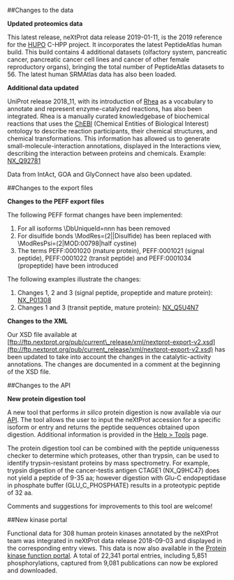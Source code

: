 ##Changes to the data

**Updated proteomics data**

This latest release, neXtProt data release 2019-01-11, is the 2019 reference for the [HUPO](https://www.hupo.org/) C-HPP project. It incorporates the latest PeptideAtlas human build. This build contains 4 additional datasets (olfactory system, pancreatic cancer, pancreatic cancer cell lines and cancer of other female reproductory organs), bringing the total  number of PeptideAtlas datasets to 56. The latest human SRMAtlas data has also been loaded.

**Additional data updated**

UniProt release 2018\_11, with its introduction of [Rhea](https://www.rhea-db.org/) as a vocabulary to annotate and represent enzyme-catalyzed reactions, has also been integrated. Rhea is a manually curated knowledgebase of biochemical reactions that uses the [ChEBI](https://www.ebi.ac.uk/chebi/) (Chemical Entities of Biological Interest) ontology to describe reaction participants, their chemical structures, and chemical transformations. This information has allowed us to generate small-molecule-interaction annotations, displayed in the Interactions view, describing the interaction between proteins and chemicals. Example: [NX\_Q92781](../entry/NX_Q92781/interactions)

Data from IntAct, GOA and GlyConnect have also been updated.

##Changes to the export files

**Changes to the PEFF export files**

The following PEFF format changes have been implemented:

1.	For all isoforms \DbUniqueId=nnn has been removed 
2.	For disulfide bonds \ModRes=(2||Disulfide) has been replaced with \ModResPsi=(2|MOD:00798|half cystine)
3.	The terms PEFF:0001020 (mature protein), PEFF:0001021 (signal peptide), PEFF:0001022 (transit peptide) and PEFF:0001034 (propeptide) have been introduced

The following examples illustrate the changes:

1.	Changes 1, 2 and 3 (signal peptide, propeptide and mature protein): [NX\_P01308](https://api.nextprot.org/export/entry/NX\_P01308.peff)
2.	Changes 1 and 3 (transit peptide, mature protein):  [NX\_Q5U4N7](https://api.nextprot.org/export/entry/NX\_Q5U4N7.peff)

**Changes to the XML**

Our XSD file available at [ftp://ftp.nextprot.org/pub/current\_release/xml/nextprot-export-v2.xsd](ftp://ftp.nextprot.org/pub/current_release/xml/nextprot-export-v2.xsd) has been updated to take into account the changes in the catalytic-activity annotations. The changes are documented in a comment at the beginning of the XSD file.

##Changes to the API

**New protein digestion tool**

A new tool that performs _in silico_ protein digestion is now available via our [API](https://api.nextprot.org/). The tool allows the user to input the neXtProt accession for a specific isoform or entry and returns the peptide sequences obtained upon digestion. Additional information is provided in the [Help > Tools](../help/tools) page.

The protein digestion tool can be combined with the peptide uniquenesss checker to determine which proteases, other than trypsin, can be used to identify trypsin-resistant proteins by mass spectrometry. For example, trypsin digestion of the cancer-testis antigen CTAGE1 (NX\_Q9HC47) does not yield a peptide of 9-35 aa; however digestion with Glu-C endopeptidase in phosphate buffer (GLU\_C\_PHOSPHATE) results in a proteotypic peptide of 32 aa.

Comments and suggestions for improvements to this tool are welcome!

##New kinase portal

Functional data for 308 human protein kinases annotated by the neXtProt team was integrated in neXtProt data release 2018-09-03 and displayed in the corresponding entry views. This data is now also available in the [Protein kinase function portal](../portals/kinase-function). A total of 22,341 portal entries, including 5,851 phosphorylations, captured from 9,081 publications can now be explored and downloaded.

